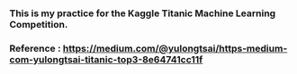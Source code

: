### This is my practice for the Kaggle Titanic Machine Learning Competition.
### Reference : https://medium.com/@yulongtsai/https-medium-com-yulongtsai-titanic-top3-8e64741cc11f
###
###
###
